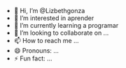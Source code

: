 - 👋 Hi, I’m @Lizbethgonza
- 👀 I’m interested in aprender 
- 🌱 I’m currently learning a programar
- 💞️ I’m looking to collaborate on ...
- 📫 How to reach me ...
- 😄 Pronouns: ...
- ⚡ Fun fact: ...

<!---
Lizbethgonza/Lizbethgonza is a ✨ special ✨ repository because its `README.md` (this file) appears on your GitHub profile.
You can click the Preview link to take a look at your changes.
--->
